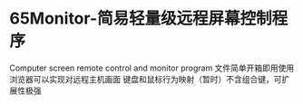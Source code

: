 # 65Monitor-简易轻量级远程屏幕控制程序
Computer screen remote control and monitor program
文件简单开箱即用使用浏览器可以实现对远程主机画面 键盘和鼠标行为映射（暂时）不含组合键，可扩展性极强
